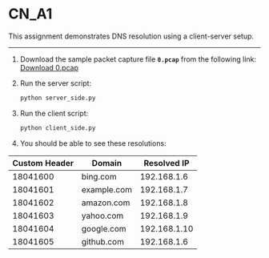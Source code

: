 # CN_A1

This assignment demonstrates DNS resolution using a client-server setup.  

---

1. Download the sample packet capture file **`0.pcap`** from the following link:  
   [Download 0.pcap](https://drive.google.com/file/d/1Qf0yHBJSEl-UQM6AnlzOpfBtbLFPSK7J/view?usp=drive_link)

2. Run the server script:
   ```bash
   python server_side.py

3. Run the client script:
   ```bash
   python client_side.py

4. You should be able to see these resolutions:

| Custom Header | Domain      | Resolved IP  |
| ------------- | ----------- | ------------ |
| 18041600      | bing.com    | 192.168.1.6  |
| 18041601      | example.com | 192.168.1.7  |
| 18041602      | amazon.com  | 192.168.1.8  |
| 18041603      | yahoo.com   | 192.168.1.9  |
| 18041604      | google.com  | 192.168.1.10 |
| 18041605      | github.com  | 192.168.1.6  |


